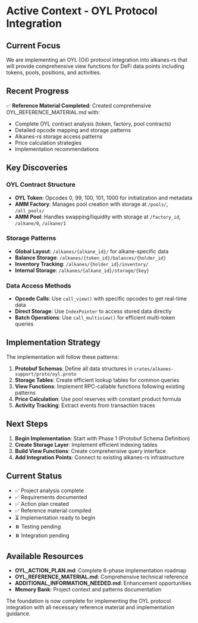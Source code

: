 # Active Context - OYL Protocol Integration

## Current Focus

We are implementing an OYL (Oil) protocol integration into alkanes-rs that will provide comprehensive view functions for DeFi data points including tokens, pools, positions, and activities.

## Recent Progress

✅ **Reference Material Completed**: Created comprehensive OYL_REFERENCE_MATERIAL.md with:
- Complete OYL contract analysis (token, factory, pool contracts)
- Detailed opcode mapping and storage patterns
- Alkanes-rs storage access patterns
- Price calculation strategies
- Implementation recommendations

## Key Discoveries

### OYL Contract Structure
- **OYL Token**: Opcodes 0, 99, 100, 101, 1000 for initialization and metadata
- **AMM Factory**: Manages pool creation with storage at `/pools/`, `/all_pools/`
- **AMM Pool**: Handles swapping/liquidity with storage at `/factory_id`, `/alkane/0`, `/alkane/1`

### Storage Patterns
- **Global Layout**: `/alkanes/{alkane_id}/` for alkane-specific data
- **Balance Storage**: `/alkanes/{token_id}/balances/{holder_id}`
- **Inventory Tracking**: `/alkanes/{holder_id}/inventory/`
- **Internal Storage**: `/alkanes/{alkane_id}/storage/{key}`

### Data Access Methods
- **Opcode Calls**: Use `call_view()` with specific opcodes to get real-time data
- **Direct Storage**: Use `IndexPointer` to access stored data directly
- **Batch Operations**: Use `call_multiview()` for efficient multi-token queries

## Implementation Strategy

The implementation will follow these patterns:
1. **Protobuf Schemas**: Define all data structures in `crates/alkanes-support/proto/oyl.proto`
2. **Storage Tables**: Create efficient lookup tables for common queries
3. **View Functions**: Implement RPC-callable functions following existing patterns
4. **Price Calculation**: Use pool reserves with constant product formula
5. **Activity Tracking**: Extract events from transaction traces

## Next Steps

1. **Begin Implementation**: Start with Phase 1 (Protobuf Schema Definition)
2. **Create Storage Layer**: Implement efficient indexing tables
3. **Build View Functions**: Create comprehensive query interface
4. **Add Integration Points**: Connect to existing alkanes-rs infrastructure

## Current Status

- ✅ Project analysis complete
- ✅ Requirements documented  
- ✅ Action plan created
- ✅ Reference material compiled
- ⏳ Implementation ready to begin
- ⏸️ Testing pending
- ⏸️ Integration pending

## Available Resources

- **OYL_ACTION_PLAN.md**: Complete 6-phase implementation roadmap
- **OYL_REFERENCE_MATERIAL.md**: Comprehensive technical reference
- **ADDITIONAL_INFORMATION_NEEDED.md**: Enhancement opportunities
- **Memory Bank**: Project context and patterns documentation

The foundation is now complete for implementing the OYL protocol integration with all necessary reference material and implementation guidance.